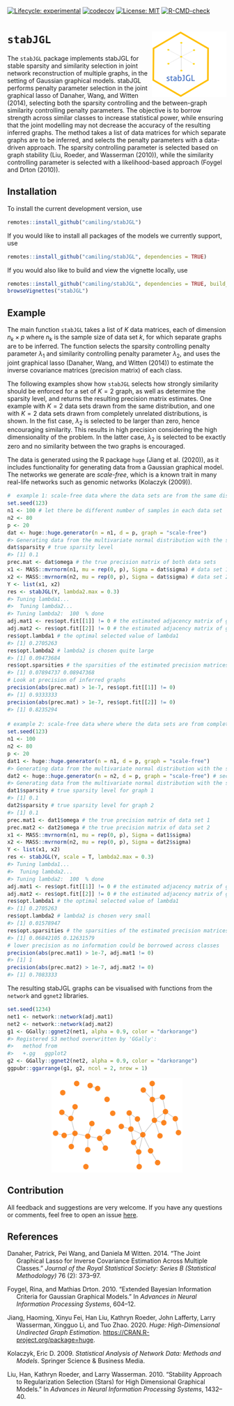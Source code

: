 
<!-- README.md is generated from README.Rmd. Please edit that file -->
<!-- badges: start -->

[![Lifecycle:
experimental](https://img.shields.io/badge/lifecycle-experimental-orange.svg)](https://www.tidyverse.org/lifecycle/#experimental)
[![codecov](https://codecov.io/gh/Camiling/stabJGL/branch/main/graph/badge.svg?token=QL5ZW3RQZD)](https://codecov.io/gh/Camiling/stabJGL)
[![License:
MIT](https://img.shields.io/badge/License-MIT-yellow.svg)](https://opensource.org/licenses/MIT)
[![R-CMD-check](https://github.com/camiling/stabJGL/actions/workflows/R-CMD-check.yaml/badge.svg)](https://github.com/camiling/stabJGL/actions/workflows/R-CMD-check.yaml)
<!-- badges: end -->

<!-- IF ON CRAN [![CRAN_Status_Badge](https://www.r-pkg.org/badges/version-last-release/shapr)]
[![CRAN_Downloads_Badge](https://cranlogs.r-pkg.org/badges/grand-total/shapr)]---->
<!--PAPER HERE [![DOI](https://joss.theoj.org/papers/10.21105/joss.02027/status.svg)]---->

# `stabJGL` <img src="man/figures/stabJGLlogo.png" align="right" height="150"/>

The `stabJGL` package implements stabJGL for stable sparsity and
similarity selection in joint network reconstruction of multiple graphs,
in the setting of Gaussian graphical models. stabJGL performs penalty
parameter selection in the joint graphical lasso of Danaher, Wang, and
Witten (2014), selecting both the sparsity controlling and the
between-graph similarity controlling penalty parameters. The objective
is to borrow strength across similar classes to increase statistical
power, while ensuring that the joint modelling may not decrease the
accuracy of the resulting inferred graphs. The method takes a list of
data matrices for which separate graphs are to be inferred, and selects
the penalty parameters with a data-driven approach. The sparsity
controlling parameter is selected based on graph stability (Liu, Roeder,
and Wasserman (2010)), while the similarity controlling parameter is
selected with a likelihood-based approach (Foygel and Drton (2010)).

## Installation

To install the current development version, use

``` r
remotes::install_github("camiling/stabJGL")
```

If you would like to install all packages of the models we currently
support, use

``` r
remotes::install_github("camiling/stabJGL", dependencies = TRUE)
```

If you would also like to build and view the vignette locally, use

``` r
remotes::install_github("camiling/stabJGL", dependencies = TRUE, build_vignettes = TRUE)
browseVignettes("stabJGL")
```

## Example

The main function `stabJGL` takes a list of $K$ data matrices, each of
dimension $n_k \times p$ where $n_k$ is the sample size of data set $k$,
for which separate graphs are to be inferred. The function selects the
sparsity controlling penalty parameter $\lambda_1$ and similarity
controlling penalty parameter $\lambda_2$, and uses the joint graphical
lasso (Danaher, Wang, and Witten (2014)) to estimate the inverse
covariance matrices (precision matrix) of each class.

The following examples show how `stabJGL` selects how strongly
similarity should be enforced for a set of $K=2$ graph, as well as
determine the sparsity level, and returns the resulting precision matrix
estimates. One example with $K=2$ data sets drawn from the same
distribution, and one with $K=2$ data sets drawn from completely
unrelated distributions, is shown. In the fist case, $\lambda_2$ is
selected to be larger than zero, hence encouraging similarity. This
results in high precision considering the high dimensionality of the
problem. In the latter case, $\lambda_2$ is selected to be exactly zero
and no similarity between the two graphs is encouraged.

The data is generated using the R package `huge` (Jiang et al. (2020)),
as it includes functionality for generating data from a Gaussian
graphical model. The networks we generate are *scale-free*, which is a
known trait in many real-life networks such as genomic networks
(Kolaczyk (2009)).

``` r
#  example 1: scale-free data where the data sets are from the same distribution
set.seed(123)
n1 <- 100 # let there be different number of samples in each data set
n2 <- 80
p <- 20
dat <- huge::huge.generator(n = n1, d = p, graph = "scale-free")
#> Generating data from the multivariate normal distribution with the scale-free graph structure....done.
dat$sparsity # true sparsity level
#> [1] 0.1
prec.mat <- dat$omega # the true precision matrix of both data sets
x1 <- MASS::mvrnorm(n1, mu = rep(0, p), Sigma = dat$sigma) # data set 1
x2 <- MASS::mvrnorm(n2, mu = rep(0, p), Sigma = dat$sigma) # data set 2
Y <- list(x1, x2)
res <- stabJGL(Y, lambda2.max = 0.3)
#> Tuning lambda1... 
#>  Tuning lambda2...
#> Tuning lambda2:  100  % done
adj.mat1 <- res$opt.fit[[1]] != 0 # the estimated adjacency matrix of graph 1
adj.mat2 <- res$opt.fit[[2]] != 0 # the estimated adjacency matrix of graph 2
res$opt.lambda1 # the optimal selected value of lambda1
#> [1] 0.2705263
res$opt.lambda2 # lambda2 is chosen quite large
#> [1] 0.09473684
res$opt.sparsities # the sparsities of the estimated precision matrices
#> [1] 0.07894737 0.08947368
# Look at precision of inferred graphs
precision(abs(prec.mat) > 1e-7, res$opt.fit[[1]] != 0)
#> [1] 0.9333333
precision(abs(prec.mat) > 1e-7, res$opt.fit[[2]] != 0)
#> [1] 0.8235294

# example 2: scale-free data where where the data sets are from completely unrelated distributions
set.seed(123)
n1 <- 100
n2 <- 80
p <- 20
dat1 <- huge::huge.generator(n = n1, d = p, graph = "scale-free")
#> Generating data from the multivariate normal distribution with the scale-free graph structure....done.
dat2 <- huge::huge.generator(n = n2, d = p, graph = "scale-free") # second graph is completely unrelated
#> Generating data from the multivariate normal distribution with the scale-free graph structure....done.
dat1$sparsity # true sparsity level for graph 1
#> [1] 0.1
dat2$sparsity # true sparsity level for graph 2
#> [1] 0.1
prec.mat1 <- dat1$omega # the true precision matrix of data set 1
prec.mat2 <- dat2$omega # the true precision matrix of data set 2
x1 <- MASS::mvrnorm(n1, mu = rep(0, p), Sigma = dat1$sigma)
x2 <- MASS::mvrnorm(n2, mu = rep(0, p), Sigma = dat2$sigma)
Y <- list(x1, x2)
res <- stabJGL(Y, scale = T, lambda2.max = 0.3)
#> Tuning lambda1... 
#>  Tuning lambda2...
#> Tuning lambda2:  100  % done
adj.mat1 <- res$opt.fit[[1]] != 0 # the estimated adjacency matrix of graph 1
adj.mat2 <- res$opt.fit[[2]] != 0 # the estimated adjacency matrix of graph 2
res$opt.lambda1 # the optimal selected value of lambda1
#> [1] 0.2705263
res$opt.lambda2 # lambda2 is chosen very small
#> [1] 0.01578947
res$opt.sparsities # the sparsities of the estimated precision matrices
#> [1] 0.06842105 0.12631579
# lower precision as no information could be borrowed across classes
precision(abs(prec.mat1) > 1e-7, adj.mat1 != 0)
#> [1] 1
precision(abs(prec.mat2) > 1e-7, adj.mat2 != 0)
#> [1] 0.7083333
```

The resulting stabJGL graphs can be visualised with functions from the
`network` and `ggnet2` libraries.

``` r
set.seed(1234)
net1 <- network::network(adj.mat1)
net2 <- network::network(adj.mat2)
g1 <- GGally::ggnet2(net1, alpha = 0.9, color = "darkorange")
#> Registered S3 method overwritten by 'GGally':
#>   method from   
#>   +.gg   ggplot2
g2 <- GGally::ggnet2(net2, alpha = 0.9, color = "darkorange")
ggpubr::ggarrange(g1, g2, ncol = 2, nrow = 1)
```

<img src="man/figures/README-unnamed-chunk-5-1.png" width="60%" style="display: block; margin: auto;" />

## Contribution

All feedback and suggestions are very welcome. If you have any questions
or comments, feel free to open an issue
[here](https://github.com/Camiling/stabJGL/issues).

## References

<div id="refs" class="references csl-bib-body hanging-indent">

<div id="ref-danaher2014" class="csl-entry">

Danaher, Patrick, Pei Wang, and Daniela M Witten. 2014. “The Joint
Graphical Lasso for Inverse Covariance Estimation Across Multiple
Classes.” *Journal of the Royal Statistical Society: Series B
(Statistical Methodology)* 76 (2): 373–97.

</div>

<div id="ref-foygel2010extended" class="csl-entry">

Foygel, Rina, and Mathias Drton. 2010. “Extended Bayesian Information
Criteria for Gaussian Graphical Models.” In *Advances in Neural
Information Processing Systems*, 604–12.

</div>

<div id="ref-huge" class="csl-entry">

Jiang, Haoming, Xinyu Fei, Han Liu, Kathryn Roeder, John Lafferty, Larry
Wasserman, Xingguo Li, and Tuo Zhao. 2020. *Huge: High-Dimensional
Undirected Graph Estimation*. <https://CRAN.R-project.org/package=huge>.

</div>

<div id="ref-kolaczyk09" class="csl-entry">

Kolaczyk, Eric D. 2009. *Statistical Analysis of Network Data: Methods
and Models*. Springer Science & Business Media.

</div>

<div id="ref-liu2010stability" class="csl-entry">

Liu, Han, Kathryn Roeder, and Larry Wasserman. 2010. “Stability Approach
to Regularization Selection (Stars) for High Dimensional Graphical
Models.” In *Advances in Neural Information Processing Systems*,
1432–40.

</div>

</div>
